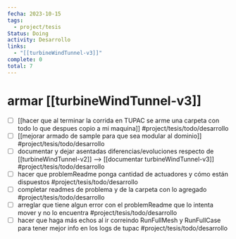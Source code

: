 ```yaml
---
fecha: 2023-10-15
tags:
  - project/tesis
Status: Doing
activity: Desarrollo
links:
  - "[[turbineWindTunnel-v3]]"
complete: 0
total: 7
---
```


# armar [[turbineWindTunnel-v3]]
- [ ] [[hacer que al terminar la corrida en TUPAC se arme una carpeta con todo lo que despues copio a mi maquina]] #project/tesis/todo/desarrollo 
- [ ] [[mejorar armado de sample para que sea modular al dominio]] #project/tesis/todo/desarrollo 
- [ ] documentar y dejar asentadas diferencias/evoluciones respecto de [[turbineWindTunnel-v2]] --> [[documentar turbineWindTunnel-v3]] #project/tesis/todo/desarrollo 
- [ ] hacer que problemReadme ponga cantidad de actuadores y cómo están dispuestos #project/tesis/todo/desarrollo 
- [ ] completar readmes de problema y de la carpeta con lo agregado #project/tesis/todo/desarrollo 
- [ ] arreglar que tiene algun error con el problemReadme que lo intenta mover y no lo encuentra #project/tesis/todo/desarrollo 
- [ ] hacer que haga más echos al ir correindo RunFullMesh y RunFullCase para tener mejor info en los logs de tupac #project/tesis/todo/desarrollo 